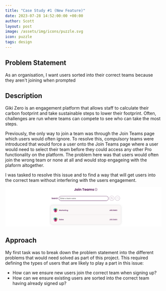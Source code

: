 ```yaml
---
title: "Case Study #1 (New Feature)"
date: 2023-07-28 14:52:00:00 +00:00
author: Scott
layout: post
image: /assets/img/icons/puzzle.svg
icon: puzzle
tags: design
---
```


<h2>Problem Statement</h2> 

As an organisation, I want users sorted into their correct teams because they aren't joining when prompted

<h2>Description</h2>

Giki Zero is an engagement platform that allows staff to calculate their carbon footprint and take sustainable steps to lower their footprint. Often, challenges are run where teams can compete to see who can take the most steps. 

Previously, the only way to join a team was through the Join Teams page which users would often ignore. To resolve this, compulsory teams were introduced that would force a user onto the Join Teams page where a user would need to select their team before they could access any other Pro functionality on the platform. The problem here was that users would often join the wrong team or none at all and would stop engageing with the plaform altogether. 

I was tasked to resolve this issue and to find a way that will get users into the correct team without interfering with the users engagement. 

<img src="/assets/img/jointeams.png"/>

<h2>Approach</h2>

My first task was to break down the problem statement into the different problems that would need solved as part of this project. This required defining the types of users that are likely to play a part in this issue:

* How can we ensure new users join the correct team when signing up?
* How can we ensure existing users are sorted into the correct team having already signed up?

